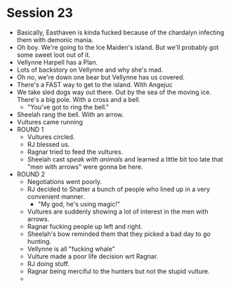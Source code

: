 # Session 23
* Basically, Easthaven is kinda fucked because of the chardalyn infecting them with demonic mania.
* Oh boy. We're going to the Ice Maiden's island. But we'll probably got some sweet loot out of it.
* Vellynne Harpell has a Plan.
* Lots of backstory on Vellynne and why she's mad.
* Oh no, we're down one bear but Vellynne has us covered.
* There's a FAST way to get to the island. With Angejuc
* We take sled dogs way out there. Out by the sea of the moving ice. There's a big pole. With a cross and a bell.
	* "You've got to ring the bell."
* Sheelah rang the bell. With an arrow.
* Vultures came running
* ROUND 1
	* Vultures circled.
	* RJ blessed us.
	* Ragnar tried to feed the vultures.
	* Sheelah cast *speak with animals* and learned a little bit too late that "men with arrows" were gonna be here.
* ROUND 2
	* Negotiations went poorly.
	* RJ decided to Shatter a bunch of people who lined up in a very convenient manner.
		* "My god, he's using magic!"
	* Vultures are suddenly showing a lot of interest in the men with arrows.
	* Ragnar fucking people up left and right.
	* Sheelah's bow reminded them that they picked a bad day to go hunting.
	* Vellynne is all "fucking whale"
	* Vulture made a poor life decision wrt Ragnar.
	* RJ doing stuff.
	* Ragnar being merciful to the hunters but not the stupid vulture.
	* 
<!--stackedit_data:
eyJoaXN0b3J5IjpbMTU1NzA4ODMyMSwxNTg4NDkzMjE3LDIwNj
Q5OTE4MTcsLTIwMzYyODExNTIsLTE3NTM2MjE4MjgsNTc2NjAy
MjU3LDE5MjA0NTE0MTUsLTEwODcxNjc1NCwtMTc2MzgzMTAxMC
wyMDY5NjQyMzU0LC0yMDg4NzQ2NjEyXX0=
-->